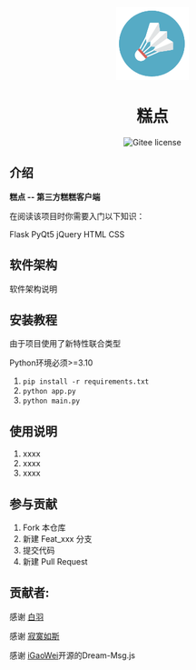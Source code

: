 <p align="center">
    <img src="logo.png" width="128" height="128">
</p>
<h1 align="center">糕点</h1>
<p align="center">
    <a href="https://github.com/SocialSisterYi/bilibili-API-collect/blob/master/LICENSE" style="text-decoration:none" >
        <img src="https://img.shields.io/badge/License-GPL--3.0-lightgrey)" alt="Gitee license"/>
    </a>
</p>

## 介绍

**糕点 -- 第三方糕糕客户端**

在阅读该项目时你需要入门以下知识：

Flask PyQt5 jQuery HTML CSS

## 软件架构
软件架构说明

## 安装教程

由于项目使用了新特性联合类型

Python环境必须>=3.10 

1.  `pip install -r requirements.txt`
2.  `python app.py`
3.  `python main.py`

## 使用说明

1.  xxxx
2.  xxxx
3.  xxxx

## 参与贡献

1.  Fork 本仓库
2.  新建 Feat_xxx 分支
3.  提交代码
4.  新建 Pull Request

## 贡献者:

感谢 <a href="https://gitee.com/baiyu16">白羽 </a>

感谢 <a href="https://gitee.com/huang999">寂寞如斯</a> 

感谢 [iGaoWei](https://github.com/iGaoWei)开源的Dream-Msg.js
